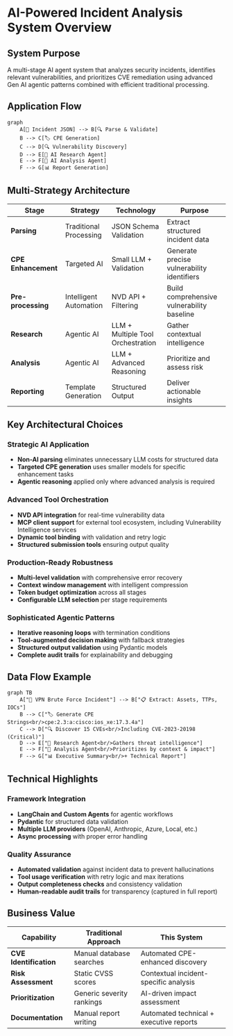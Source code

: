 # AI-Powered Incident Analysis System Overview

## System Purpose
A multi-stage AI agent system that analyzes security incidents, identifies relevant vulnerabilities, and prioritizes CVE remediation using advanced Gen AI agentic patterns combined with efficient traditional processing.

## Application Flow

```mermaid
graph 
    A[📄 Incident JSON] --> B[🔍 Parse & Validate]
    B --> C[🏷️ CPE Generation]
    C --> D[🔍 Vulnerability Discovery]
    D --> E[🤖 AI Research Agent]
    E --> F[🧠 AI Analysis Agent]
    F --> G[📊 Report Generation]
```

## Multi-Strategy Architecture

| Stage | Strategy | Technology | Purpose |
|-------|----------|------------|---------|
| **Parsing** | Traditional Processing | JSON Schema Validation | Extract structured incident data  |
| **CPE Enhancement** | Targeted AI | Small LLM + Validation | Generate precise vulnerability identifiers |
| **Pre-processing** | Intelligent Automation | NVD API + Filtering | Build comprehensive vulnerability baseline |
| **Research** | Agentic AI | LLM + Multiple Tool Orchestration | Gather contextual intelligence |
| **Analysis** | Agentic AI | LLM + Advanced Reasoning | Prioritize and assess risk |
| **Reporting** | Template Generation | Structured Output | Deliver actionable insights |

## Key Architectural Choices

### **Strategic AI Application**
- **Non-AI parsing** eliminates unnecessary LLM costs for structured data
- **Targeted CPE generation** uses smaller models for specific enhancement tasks
- **Agentic reasoning** applied only where advanced analysis is required

### **Advanced Tool Orchestration**
- **NVD API integration** for real-time vulnerability data
- **MCP client support** for external tool ecosystem, including Vulnerability Intelligence services
- **Dynamic tool binding** with validation and retry logic
- **Structured submission tools** ensuring output quality

### **Production-Ready Robustness**
- **Multi-level validation** with comprehensive error recovery
- **Context window management** with intelligent compression
- **Token budget optimization** across all stages
- **Configurable LLM selection** per stage requirements

### **Sophisticated Agentic Patterns**
- **Iterative reasoning loops** with termination conditions
- **Tool-augmented decision making** with fallback strategies
- **Structured output validation** using Pydantic models
- **Complete audit trails** for explainability and debugging

## Data Flow Example

```mermaid
graph TB
    A["🚨 VPN Brute Force Incident"] --> B["📋 Extract: Assets, TTPs, IOCs"]
    B --> C["🏷️ Generate CPE Strings<br/>cpe:2.3:a:cisco:ios_xe:17.3.4a"]
    C --> D["🔍 Discover 15 CVEs<br/>Including CVE-2023-20198 (Critical)"]
    D --> E["🤖 Research Agent<br/>Gathers threat intelligence"]
    E --> F["🧠 Analysis Agent<br/>Prioritizes by context & impact"]
    F --> G["📊 Executive Summary<br/>+ Technical Report"]    
```

## Technical Highlights

### **Framework Integration**
- **LangChain and Custom Agents** for agentic workflows
- **Pydantic** for structured data validation
- **Multiple LLM providers** (OpenAI, Anthropic, Azure, Local, etc.)
- **Async processing** with proper error handling

### **Quality Assurance**
- **Automated validation** against incident data to prevent hallucinations
- **Tool usage verification** with retry logic and max iterations
- **Output completeness checks** and consistency validation
- **Human-readable audit trails** for transparency (captured in full report)

## Business Value

| Capability | Traditional Approach | This System |
|------------|---------------------|-------------|
| **CVE Identification** | Manual database searches | Automated CPE-enhanced discovery |
| **Risk Assessment** | Static CVSS scores | Contextual incident-specific analysis |
| **Prioritization** | Generic severity rankings | AI-driven impact assessment |
| **Documentation** | Manual report writing | Automated technical + executive reports |
